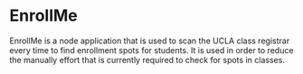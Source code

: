 # EnrollMe

EnrollMe is a node application that is used to scan the UCLA class registrar every time to find enrollment spots for students. It is used in order to reduce the manually effort that is currently required to check for spots in classes.
